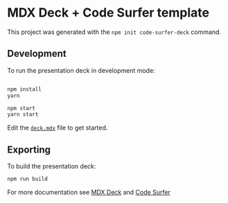# MDX Deck + Code Surfer template

This project was generated with the `npm init code-surfer-deck` command.

## Development

To run the presentation deck in development mode:

```sh

npm install
yarn
```

```sh
npm start
yarn start
```

Edit the [`deck.mdx`](deck.mdx) file to get started.

## Exporting

To build the presentation deck:

```sh
npm run build
```

For more documentation see [MDX Deck](https://github.com/jxnblk/mdx-deck) and [Code Surfer](https://codesurfer.pomb.us/)
